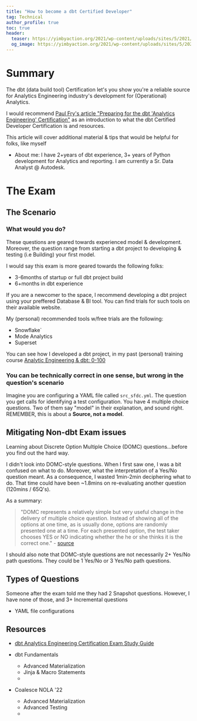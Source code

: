 ```yaml
---
title: "How to become a dbt Certified Developer"
tag: Technical
author_profile: true
toc: true
header:
  teaser: https://yimbyaction.org/2021/wp-content/uploads/sites/5/2021/08/image_from_ios-6-scaled-e1628888786710-1536x1155.jpg
  og_image: https://yimbyaction.org/2021/wp-content/uploads/sites/5/2021/08/image_from_ios-6-scaled-e1628888786710-1536x1155.jpg
---
```


# Summary


The dbt (data build tool) Certification let's you show you're a reliable source for Analytics Engineering industry's development for (Operational) Analytics.

I would recommend [Paul Fry's article "Preparing for the dbt 'Analytics Engineering' Certification"](https://medium.com/geekculture/preparing-for-the-dbt-analytics-engineering-certification-5496c3ec6e15) as an introduction to what the dbt Certified Developer Certification is and resources.

This article will cover additional material & tips that would be helpful for folks, like myself
* About me: I have 2+years of dbt experience, 3+ years of Python development for Analytics and reporting. I am currently a Sr. Data Analyst @ Autodesk.

# The Exam

## The Scenario

### What would you do?

These questions are geared towards experienced model & development. Moreover, the question range from starting a dbt project to developing & testing (i.e Building) your first model. 

I would say this exam is more geared towards the following folks: 
* 3-6months of startup or full dbt project build
* 6+months in dbt experience

If you are a newcomer to the space, I recommend developing a dbt project using your preffered Database & BI tool. You can find trials for such tools on their available website.

My (personal) recommended tools w/free trials are the following:
* Snowflake`
* Mode Analytics
* Superset

You can see how I developed a dbt project, in my past (personal) training course [Analytic Engineering & dbt: 0-100](https://raulingaverage.dev/onboarding-2-dbt/)

### You can be technically correct in one sense, but wrong in the question's scenario

Imagine you are configuring a YAML file called `src_sfdc.yml`. The question you get calls for identifying a test configuration. You have 4 multiple choice questions. Two of them say "model" in their explanation, and sound right. REMEMBER, this is about a **Source, not a model**.



## Mitigating Non-dbt Exam issues

Learning about Discrete Option Multiple Choice (DOMC) questions...before you find out the hard way.

I didn't look into DOMC-style questions. When I first saw one, I was a bit confused on what to do. Moreover, what the interpretation of a Yes/No question meant. As a consequence, I wasted 1min-2min deciphering what to do. That time could have been ~1.8mins on re-evaluating another question (120mins / 65Q's).

As a summary:

> "DOMC represents a relatively simple but very useful change in the delivery of multiple choice question. Instead of showing all of the options at one time, as is usually done, options are randomly presented one at a time. For each presented option, the test taker chooses YES or NO indicating whether the he or she thinks it is the correct one." - [source](https://domc.caveon.com/about)

I should also note that DOMC-style questions are not necessarily 2+ Yes/No path questions. They could be 1 Yes/No or 3 Yes/No path questions.

## Types of Questions

Someone after the exam told me they had 2 Snapshot questions. However, I have none of those, and 3+ Incremental questions

* YAML file configurations

## Resources

* [dbt Analytics Engineering Certification Exam Study Guide](https://www.getdbt.com/assets/uploads/dbt_certificate_study_guide.pdf)

* dbt Fundamentals
    * Advanced Materialization
    * Jinja & Macro Statements
    * 

* Coalesce NOLA '22
    * Advanced Materialization
    * Advanced Testing
    * 